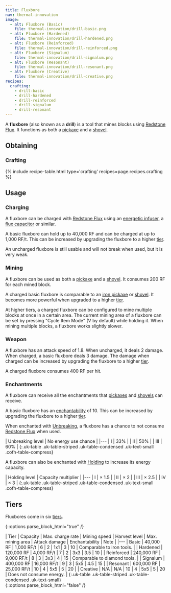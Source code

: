 ```yaml
---
title: Fluxbore
nav: thermal-innovation
image:
  - alt: Fluxbore (Basic)
    file: thermal-innovation/drill-basic.png
  - alt: Fluxbore (Hardened)
    file: thermal-innovation/drill-hardened.png
  - alt: Fluxbore (Reinforced)
    file: thermal-innovation/drill-reinforced.png
  - alt: Fluxbore (Signalum)
    file: thermal-innovation/drill-signalum.png
  - alt: Fluxbore (Resonant)
    file: thermal-innovation/drill-resonant.png
  - alt: Fluxbore (Creative)
    file: thermal-innovation/drill-creative.png
recipes:
  crafting:
    - drill-basic
    - drill-hardened
    - drill-reinforced
    - drill-signalum
    - drill-resonant
---
```


A **fluxbore** (also known as a **drill**) is a tool that mines blocks using
[Redstone Flux](/docs/redstone-flux/). It functions as both a
[pickaxe](https://minecraft.gamepedia.com/Pickaxe) and a
[shovel](https://minecraft.gamepedia.com/Shovel).


Obtaining
---------

### Crafting
{% include recipe-table.html type='crafting' recipes=page.recipes.crafting %}


Usage
-----

### Charging
A fluxbore can be charged with [Redstone Flux](/docs/redstone-flux/) using an
[energetic infuser](/docs/energetic-infuser/), a [flux
capacitor](/docs/flux-capacitor/) or similar.

A basic fluxbore can hold up to 40,000 RF and can be charged at up to 1,000
RF/t. This can be increased by upgrading the fluxbore to a higher
[tier](#tiers).

An uncharged fluxbore is still usable and will not break when used, but it is
very weak.

### Mining
A fluxbore can be used as both a
[pickaxe](https://minecraft.gamepedia.com/Pickaxe) and a
[shovel](https://minecraft.gamepedia.com/Shovel). It consumes 200 RF for each
mined block.

A charged basic fluxbore is comparable to an [iron
pickaxe](https://minecraft.gamepedia.com/Iron_Pickaxe) or
[shovel](https://minecraft.gamepedia.com/Iron_Shovel). It becomes more powerful
when upgraded to a higher [tier](#tiers).

At higher tiers, a charged fluxbore can be configured to mine multiple blocks at
once in a certain area. The current mining area of a fluxbore can be set by
pressing "Cycle Item Mode" (V by default) while holding it. When mining multiple
blocks, a fluxbore works slightly slower.

### Weapon
A fluxbore has an attack speed of 1.8. When uncharged, it deals 2 damage. When
charged, a basic fluxbore deals 3 damage. The damage when charged can be
increased by upgrading the fluxbore to a higher [tier](#tiers).

A charged fluxbore consumes 400 RF per hit.

### Enchantments
A fluxbore can receive all the enchantments that
[pickaxes](https://minecraft.gamepedia.com/Pickaxe) and
[shovels](https://minecraft.gamepedia.com/Shovel) can receive.

A basic fluxbore has an
[enchantability](https://minecraft.gamepedia.com/Enchantability) of 10. This can
be increased by upgrading the fluxbore to a higher [tier](#tiers).

When enchanted with [Unbreaking](https://minecraft.gamepedia.com/Unbreaking), a
fluxbore has a chance to not consume [Redstone Flux](/docs/redstone-flux/) when
used.

| Unbreaking level | No energy use chance |
|---
| I | 33% |
| II | 50% |
| III | 60% |
{:.uk-table .uk-table-striped .uk-table-condensed .uk-text-small .cofh-table-compress}

A fluxbore can also be enchanted with [Holding](/docs/holding/) to increase its
energy capacity.

| Holding level | Capacity multiplier |
|---
| I | × 1.5 |
| II | × 2 |
| III | × 2.5 |
| IV | × 3 |
{:.uk-table .uk-table-striped .uk-table-condensed .uk-text-small .cofh-table-compress}


Tiers
-----

Fluxbores come in six [tiers](/docs/tiers/).

{::options parse_block_html="true" /}
<div class="uk-overflow-container">
| Tier | Capacity | Max. charge rate | Mining speed | Harvest level | Max. mining area | Attack damage | Enchantability | Note |
|---
| Basic | 40,000 RF | 1,000 RF/t | 6 | 2 | 1x1 | 3 | 10 | Comparable to iron tools. |
| Hardened | 120,000 RF | 4,000 RF/t | 7 | 2 | 3x3 | 3.5 | 10 |
| Reinforced | 240,000 RF | 9,000 RF/t | 8 | 3 | 3x3 | 4 | 15 | Comparable to diamond tools. |
| Signalum | 400,000 RF | 16,000 RF/t | 9 | 3 | 5x5 | 4.5 | 15 |
| Resonant | 600,000 RF | 25,000 RF/t | 10 | 4 | 5x5 | 5 | 20 |
| Creative | N/A | N/A | 10 | 4 | 5x5 | 5 | 20 | Does not consume energy. |
{:.uk-table .uk-table-striped .uk-table-condensed .uk-text-small}
</div>
{::options parse_block_html="false" /}
